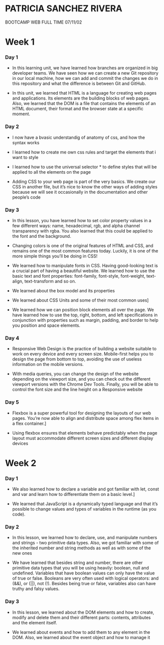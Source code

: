 # PATRICIA SANCHEZ RIVERA

BOOTCAMP WEB
FULL TIME
07/11/02

# Week 1

### Day 1

- In this learning unit, we have learned how branches are organized in big developer teams. We have seen how we can create a new Git repository in our local machine, how we can add and commit the changes we do in this repository and what the difference is between Git and GitHub.

- In this unit, we learned that HTML is a language for creating web pages and applications. Its elements are the building blocks of web pages. Also, we learned that the DOM is a file that contains the elements of an HTML document, their format and the browser state at a specific moment.

### Day 2

- I now have a bvasic understandig of anatomy of css, and how the syntax works

- I learned how to create me own css rules and target the elements that i want to style

- I learned how to use the universal selector \* to define styles that will be applied to all the elements on the page

- Adding CSS to your web page is part of the very basics. We create our CSS in another file, but it’s nice to know the other ways of adding styles because we will see it occasionally in the documentation and other people’s code

### Day 3

- In this lesson, you have learned how to set color property values in a few different ways: name, hexadecimal, rgb, and alpha channel transparency with rgba. You also learned that this could be applied to the font and the background.

- Changing colors is one of the original features of HTML and CSS, and remains one of the most common features today. Luckily, it is one of the more simple things you’ll be doing in CSS!

- We learned how to manipulate fonts in CSS. Having good-looking text is a crucial part of having a beautiful website. We learned how to use the basic text and font properties: font-family, font-style, font-weight, text-align, text-transform and so on.

- We learned about the box model and its properties

- We learned about CSS Units and some of their most common uses]

- We learned how we can position block elements all over the page. We have learned how to use the top, right, bottom, and left specifications in conjunction with properties such as margin, padding, and border to help you position and space elements.

### Day 4

- Responsive Web Design is the practice of building a website suitable to work on every device and every screen size. Mobile-first helps you to design the page from bottom to top, avoiding the use of useless information on the mobile versions.

- With media queries, you can change the design of the website depending on the viewport size, and you can check out the different viewport versions with the Chrome Dev Tools. Finally, you will be able to control the font size and the line height on a Responsive website

### Day 5

- Flexbox is a super powerful tool for designing the layouts of our web pages. You’re now able to align and distribute space among flex items in a flex container.]

- Using flexbox ensures that elements behave predictably when the page layout must accommodate different screen sizes and different display devices

# Week 2

### Day 1

- We also learned how to declare a variable and got familiar with let, const and var and learn how to differentiate them on a basic level.]

- We learned that JavaScript is a dynamically typed language and that it’s possible to change values and types of variables in the runtime (as you code).

### Day 2

- In this lesson, we learned how to declare, use, and manipulate numbers and strings - two primitive data types. Also, we got familiar with some of the inherited number and string methods as well as with some of the new ones

- We have learned that besides string and number, there are other primitive data types that you will be using heavily: boolean, null and undefined. Variables that have boolean values can only have the value of true or false. Booleans are very often used with logical operators: and (&&), or (||), not (!). Besides being true or false, variables also can have truthy and falsy values.

### Day 3

- In this lesson, we learned about the DOM elements and how to create, modify and delete them and their different parts: contents, attributes and the element itself.

- We learned about events and how to add them to any element in the DOM. Also, we learned about the event object and how to manage it
